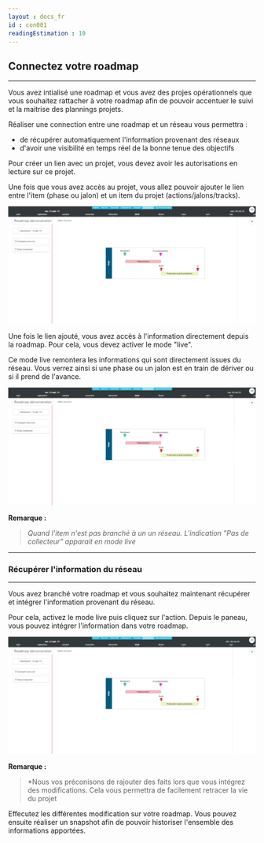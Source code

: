 ```yaml
---
layout : docs_fr
id : con001
readingEstimation : 10
---
```


## Connectez votre roadmap
------------------------

Vous avez intialisé une roadmap et vous avez des projes opérationnels que vous souhaitez rattacher à votre roadmap afin de pouvoir accentuer le suivi et la maitrise des plannings projets. 

Réaliser une connection entre une roadmap et un réseau vous permettra : 
* de récupérer automatiquement l'information provenant des réseaux 
* d'avoir une visibilité en temps réel de la bonne tenue des objectifs

Pour créer un lien avec un projet, vous devez avoir les autorisations en lecture sur ce projet. 

Une fois que vous avez accès au projet, vous allez pouvoir ajouter le lien entre l'item (phase ou jalon) et un item du projet (actions/jalons/tracks). 

<p align="center">
<img src="creerLienRoadmap.gif">
</p>

Une fois le lien ajouté, vous avez accès à l'information directement depuis la roadmap. Pour cela, vous devez activer le mode "live". 

Ce mode live remontera les informations qui sont directement issues du réseau. Vous verrez ainsi si une phase ou un jalon est en train de dériver ou si il prend de l'avance. 

<p align="center">
<img src="afficherLive.gif">
</p>


**Remarque :**
>*Quand l'item n'est pas branché à un un réseau. L'indication "Pas de collecteur" apparait en mode live*

---

### Récupérer l'information du réseau
------------------------

Vous avez branché votre roadmap et vous souhaitez maintenant récupérer et intégrer l'information provenant du réseau. 

Pour cela, activez le mode live puis cliquez sur l'action. Depuis le paneau, vous pouvez intégrer l'information dans votre roadmap.

<p align="center">
<img src="recuperezInformation.gif">
</p>

**Remarque :**
>*Nous vos préconisons de rajouter des faits lors que vous intégrez des modifications. Cela vous permettra de facilement retracer la vie du projet

Effecutez les différentes modification sur votre roadmap. Vous pouvez ensuite réaliser un snapshot afin de pouvoir historiser l'ensemble des informations apportées.

